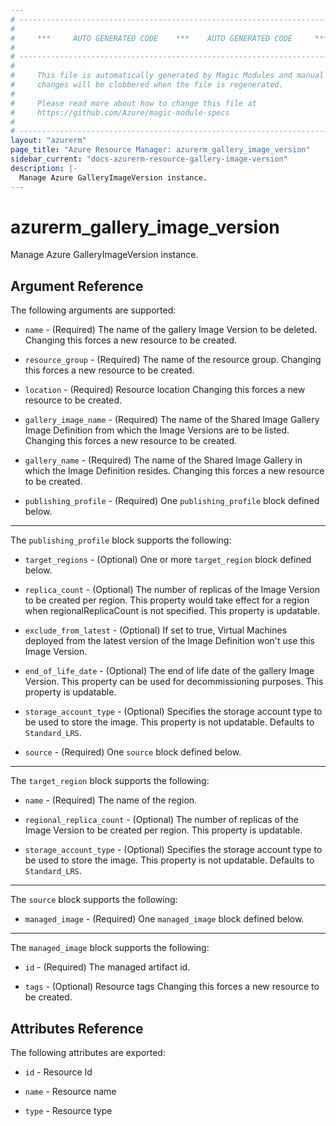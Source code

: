 ```yaml
---
# ----------------------------------------------------------------------------
#
#     ***     AUTO GENERATED CODE    ***    AUTO GENERATED CODE     ***
#
# ----------------------------------------------------------------------------
#
#     This file is automatically generated by Magic Modules and manual
#     changes will be clobbered when the file is regenerated.
#
#     Please read more about how to change this file at
#     https://github.com/Azure/magic-module-specs
#
# ----------------------------------------------------------------------------
layout: "azurerm"
page_title: "Azure Resource Manager: azurerm_gallery_image_version"
sidebar_current: "docs-azurerm-resource-gallery-image-version"
description: |-
  Manage Azure GalleryImageVersion instance.
---
```


# azurerm_gallery_image_version

Manage Azure GalleryImageVersion instance.


## Argument Reference

The following arguments are supported:

* `name` - (Required) The name of the gallery Image Version to be deleted. Changing this forces a new resource to be created.

* `resource_group` - (Required) The name of the resource group. Changing this forces a new resource to be created.

* `location` - (Required) Resource location Changing this forces a new resource to be created.

* `gallery_image_name` - (Required) The name of the Shared Image Gallery Image Definition from which the Image Versions are to be listed. Changing this forces a new resource to be created.

* `gallery_name` - (Required) The name of the Shared Image Gallery in which the Image Definition resides. Changing this forces a new resource to be created.

* `publishing_profile` - (Required) One `publishing_profile` block defined below.

---

The `publishing_profile` block supports the following:

* `target_regions` - (Optional) One or more `target_region` block defined below.

* `replica_count` - (Optional) The number of replicas of the Image Version to be created per region. This property would take effect for a region when regionalReplicaCount is not specified. This property is updatable.

* `exclude_from_latest` - (Optional) If set to true, Virtual Machines deployed from the latest version of the Image Definition won't use this Image Version.

* `end_of_life_date` - (Optional) The end of life date of the gallery Image Version. This property can be used for decommissioning purposes. This property is updatable.

* `storage_account_type` - (Optional) Specifies the storage account type to be used to store the image. This property is not updatable. Defaults to `Standard_LRS`.

* `source` - (Required) One `source` block defined below.


---

The `target_region` block supports the following:

* `name` - (Required) The name of the region.

* `regional_replica_count` - (Optional) The number of replicas of the Image Version to be created per region. This property is updatable.

* `storage_account_type` - (Optional) Specifies the storage account type to be used to store the image. This property is not updatable. Defaults to `Standard_LRS`.

---

The `source` block supports the following:

* `managed_image` - (Required) One `managed_image` block defined below.


---

The `managed_image` block supports the following:

* `id` - (Required) The managed artifact id.

* `tags` - (Optional) Resource tags Changing this forces a new resource to be created.

## Attributes Reference

The following attributes are exported:

* `id` - Resource Id

* `name` - Resource name

* `type` - Resource type
